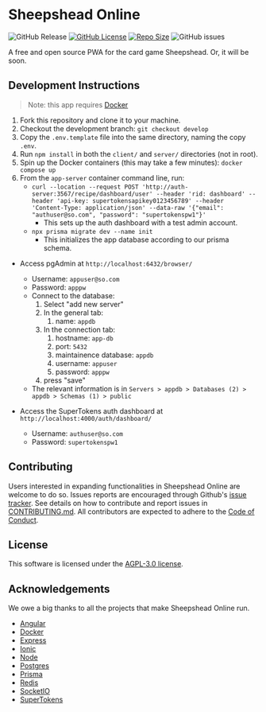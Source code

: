 # Sheepshead Online

![GitHub Release](https://img.shields.io/github/v/release/reednel/sheepshead-online) [![GitHub License](https://img.shields.io/github/license/reednel/sheepshead-online?color=purple)](https://github.com/reednel/sheepshead-online/blob/main/LICENSE) [![Repo Size](https://img.shields.io/github/repo-size/reednel/sheepshead-online)](https://github.com/reednel/sheepshead-online) ![GitHub issues](https://img.shields.io/github/issues/reednel/sheepshead-online)

A free and open source PWA for the card game Sheepshead. Or, it will be soon.

## Development Instructions

> Note: this app requires [Docker](https://www.docker.com/get-started/)

1. Fork this repository and clone it to your machine.
2. Checkout the development branch: `git checkout develop`
3. Copy the `.env.template` file into the same directory, naming the copy `.env`.
4. Run `npm install` in both the `client/` and `server/` directories (not in root).
5. Spin up the Docker containers (this may take a few minutes): `docker compose up`
6. From the `app-server` container command line, run:
   - `curl --location --request POST 'http://auth-server:3567/recipe/dashboard/user' --header 'rid: dashboard' --header 'api-key: supertokensapikey0123456789' --header 'Content-Type: application/json' --data-raw '{"email": "authuser@so.com", "password": "supertokenspw1"}'`
     - This sets up the auth dashboard with a test admin account.
   - `npx prisma migrate dev --name init`
     - This initializes the app database according to our prisma schema.

- Access pgAdmin at `http://localhost:6432/browser/`

  - Username: `appuser@so.com`
  - Password: `apppw`
  - Connect to the database:
    1. Select "add new server"
    2. In the general tab:
       1. name: `appdb`
    3. In the connection tab:
       1. hostname: `app-db`
       2. port: `5432`
       3. maintainence database: `appdb`
       4. username: `appuser`
       5. password: `apppw`
    4. press "save"
  - The relevant information is in `Servers > appdb > Databases (2) > appdb > Schemas (1) > public`

- Access the SuperTokens auth dashboard at `http://localhost:4000/auth/dashboard/`

  - Username: `authuser@so.com`
  - Password: `supertokenspw1`

## Contributing

Users interested in expanding functionalities in Sheepshead Online are welcome to do so. Issues reports are encouraged through Github's [issue tracker](https://github.com/reednel/sheepshead-online/issues). See details on how to contribute and report issues in [CONTRIBUTING.md](CONTRIBUTING.md). All contributors are expected to adhere to the [Code of Conduct](CODE_OF_CONDUCT.md).

## License

This software is licensed under the [AGPL-3.0 license](LICENSE).

## Acknowledgements

We owe a big thanks to all the projects that make Sheepshead Online run.

- [Angular](https://github.com/angular)
- [Docker](https://github.com/docker)
- [Express](https://github.com/expressjs)
- [Ionic](https://github.com/ionic-team)
- [Node](https://github.com/nodejs)
- [Postgres](https://github.com/postgres)
- [Prisma](https://github.com/prisma)
- [Redis](https://github.com/redis)
- [SocketIO](https://github.com/socketio)
- [SuperTokens](https://github.com/supertokens)
